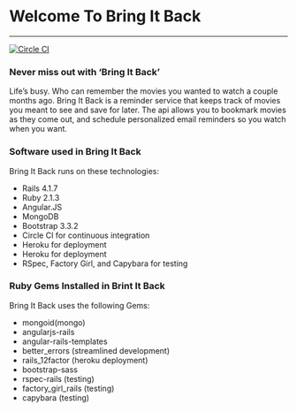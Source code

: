 <h1>Welcome To Bring It Back</h1>
<hr>

[![Circle CI](https://circleci.com/gh/iposton/back_it_up/tree/master.svg?style=svg)](https://circleci.com/gh/iposton/back_it_up/tree/master)

<h3>Never miss out with ‘Bring It Back’</h3>

Life’s busy. Who can remember the movies you wanted to watch a couple months ago. Bring It Back is a reminder service that keeps track of movies you meant to see and save for later. The api allows you to bookmark movies as they come out, and schedule personalized email reminders so you watch when you want.

<h3>Software used in Bring It Back</h3>

Bring It Back runs on these technologies:

<ul>
  <li>Rails 4.1.7</li>
  <li>Ruby 2.1.3</li>
  <li>Angular.JS</li>
  <li>MongoDB</li>
  <li>Bootstrap 3.3.2</li>
  <li>Circle CI for continuous integration</li>
  <li>Heroku for deployment</li>
  <li>Heroku for deployment</li>
  <li>RSpec, Factory Girl, and Capybara for testing</li>
</ul>

<h3>Ruby Gems Installed in Brint It Back</h3>

Bring It Back uses the following Gems:

<ul>
  <li>mongoid(mongo)</li>
  <li>angularjs-rails</li>
  <li>angular-rails-templates</li>
  <li>better_errors (streamlined development)</li>
  <li>rails_12factor (heroku deployment)</li>
  <li>bootstrap-sass</li>
  <li>rspec-rails (testing)</li>
  <li>factory_girl_rails (testing)</li>
  <li>capybara (testing)</li>
</ul>
